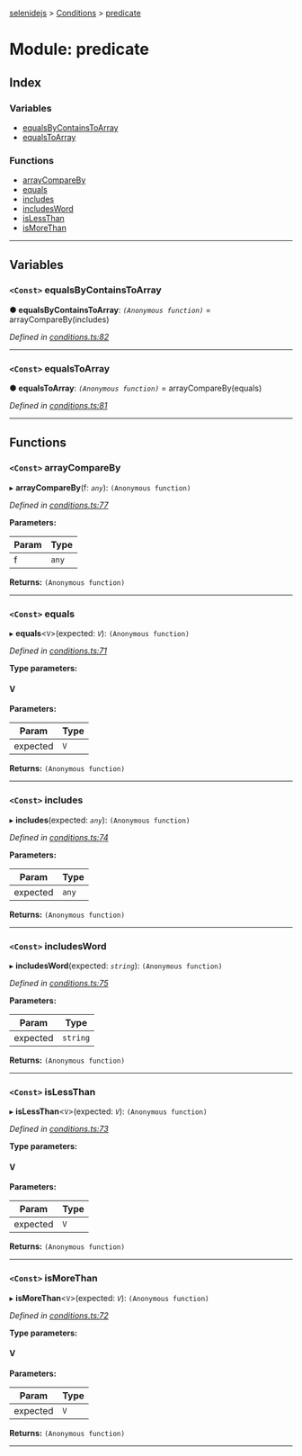 [selenidejs](../README.md) > [Conditions](../modules/conditions.md) > [predicate](../modules/conditions.predicate.md)

# Module: predicate

## Index

### Variables

* [equalsByContainsToArray](conditions.predicate.md#equalsbycontainstoarray)
* [equalsToArray](conditions.predicate.md#equalstoarray)

### Functions

* [arrayCompareBy](conditions.predicate.md#arraycompareby)
* [equals](conditions.predicate.md#equals)
* [includes](conditions.predicate.md#includes)
* [includesWord](conditions.predicate.md#includesword)
* [isLessThan](conditions.predicate.md#islessthan)
* [isMoreThan](conditions.predicate.md#ismorethan)

---

## Variables

<a id="equalsbycontainstoarray"></a>

### `<Const>` equalsByContainsToArray

**● equalsByContainsToArray**: *`(Anonymous function)`* =  arrayCompareBy(includes)

*Defined in [conditions.ts:82](https://github.com/KnowledgeExpert/selenidejs/blob/master/lib/conditions.ts#L82)*

___
<a id="equalstoarray"></a>

### `<Const>` equalsToArray

**● equalsToArray**: *`(Anonymous function)`* =  arrayCompareBy(equals)

*Defined in [conditions.ts:81](https://github.com/KnowledgeExpert/selenidejs/blob/master/lib/conditions.ts#L81)*

___

## Functions

<a id="arraycompareby"></a>

### `<Const>` arrayCompareBy

▸ **arrayCompareBy**(f: *`any`*): `(Anonymous function)`

*Defined in [conditions.ts:77](https://github.com/KnowledgeExpert/selenidejs/blob/master/lib/conditions.ts#L77)*

**Parameters:**

| Param | Type |
| ------ | ------ |
| f | `any` |

**Returns:** `(Anonymous function)`

___
<a id="equals"></a>

### `<Const>` equals

▸ **equals**<`V`>(expected: *`V`*): `(Anonymous function)`

*Defined in [conditions.ts:71](https://github.com/KnowledgeExpert/selenidejs/blob/master/lib/conditions.ts#L71)*

**Type parameters:**

#### V 
**Parameters:**

| Param | Type |
| ------ | ------ |
| expected | `V` |

**Returns:** `(Anonymous function)`

___
<a id="includes"></a>

### `<Const>` includes

▸ **includes**(expected: *`any`*): `(Anonymous function)`

*Defined in [conditions.ts:74](https://github.com/KnowledgeExpert/selenidejs/blob/master/lib/conditions.ts#L74)*

**Parameters:**

| Param | Type |
| ------ | ------ |
| expected | `any` |

**Returns:** `(Anonymous function)`

___
<a id="includesword"></a>

### `<Const>` includesWord

▸ **includesWord**(expected: *`string`*): `(Anonymous function)`

*Defined in [conditions.ts:75](https://github.com/KnowledgeExpert/selenidejs/blob/master/lib/conditions.ts#L75)*

**Parameters:**

| Param | Type |
| ------ | ------ |
| expected | `string` |

**Returns:** `(Anonymous function)`

___
<a id="islessthan"></a>

### `<Const>` isLessThan

▸ **isLessThan**<`V`>(expected: *`V`*): `(Anonymous function)`

*Defined in [conditions.ts:73](https://github.com/KnowledgeExpert/selenidejs/blob/master/lib/conditions.ts#L73)*

**Type parameters:**

#### V 
**Parameters:**

| Param | Type |
| ------ | ------ |
| expected | `V` |

**Returns:** `(Anonymous function)`

___
<a id="ismorethan"></a>

### `<Const>` isMoreThan

▸ **isMoreThan**<`V`>(expected: *`V`*): `(Anonymous function)`

*Defined in [conditions.ts:72](https://github.com/KnowledgeExpert/selenidejs/blob/master/lib/conditions.ts#L72)*

**Type parameters:**

#### V 
**Parameters:**

| Param | Type |
| ------ | ------ |
| expected | `V` |

**Returns:** `(Anonymous function)`

___


